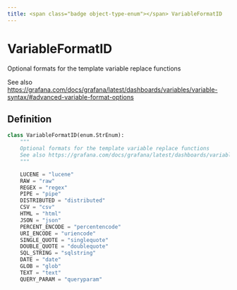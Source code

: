 ```yaml
---
title: <span class="badge object-type-enum"></span> VariableFormatID
---
```

# <span class="badge object-type-enum"></span> VariableFormatID

Optional formats for the template variable replace functions

See also https://grafana.com/docs/grafana/latest/dashboards/variables/variable-syntax/#advanced-variable-format-options

## Definition

```python
class VariableFormatID(enum.StrEnum):
    """
    Optional formats for the template variable replace functions
    See also https://grafana.com/docs/grafana/latest/dashboards/variables/variable-syntax/#advanced-variable-format-options
    """

    LUCENE = "lucene"
    RAW = "raw"
    REGEX = "regex"
    PIPE = "pipe"
    DISTRIBUTED = "distributed"
    CSV = "csv"
    HTML = "html"
    JSON = "json"
    PERCENT_ENCODE = "percentencode"
    URI_ENCODE = "uriencode"
    SINGLE_QUOTE = "singlequote"
    DOUBLE_QUOTE = "doublequote"
    SQL_STRING = "sqlstring"
    DATE = "date"
    GLOB = "glob"
    TEXT = "text"
    QUERY_PARAM = "queryparam"
```
